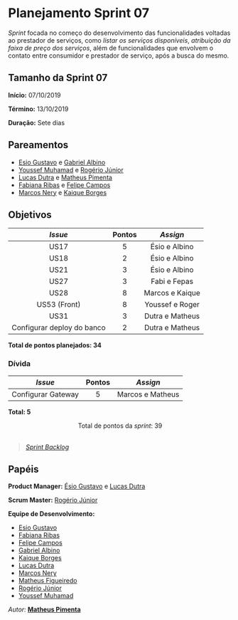# Planejamento Sprint 07

*Sprint* focada no começo do desenvolvimento das funcionalidades voltadas ao prestador de serviços, como _listar os serviços disponíveis_, _atribuição da faixa de preço dos serviços_, além de funcionalidades que envolvem o contato entre consumidor e prestador de serviço, após a busca do mesmo.

## Tamanho da Sprint 07      
**Início:** 07/10/2019
   
**Término:** 13/10/2019   

**Duração:** Sete dias   

## Pareamentos   

- [Esio Gustavo](https://github.com/EsioFreitas) e [Gabriel Albino](https://github.com/gabrielalbino)
- [Youssef Muhamad](https://github.com/youssef-md)  e [Rogério Júnior](https://github.com/rogerioo)
- [Lucas Dutra](https://github.com/lucasdutraf) e [Matheus Pimenta](https://github.com/Matheusss03)
- [Fabiana Ribas](https://github.com/FabianaRibas) e [Felipe Campos](https://github.com/fepas)
- [Marcos Nery](https://github.com/MarcosNBJ) e [Kaique Borges](https://github.com/kaiqueborges)


## Objetivos   

|       _Issue_        | Pontos |         *Assign*         |
| :------------------: | :----: | :----------------------: |
|        US17          |   5    |       Ésio e Albino       |
|        US18          |   2    |       Ésio e Albino       |
|        US21          |   3    |       Ésio e Albino       |
| US27 | 3 | Fabi e Fepas |
| US28 | 8 |  Marcos e Kaique |
| US53 (Front) | 8 | Youssef e Roger |
| US31 | 3 | Dutra e Matheus |
| Configurar deploy do banco | 2 | Dutra e Matheus |

<b>Total de pontos planejados: 34</b>  

### Dívida    

|      _Issue_      | Pontos |                     *Assign*                     |
| :---------------: | :----: | :----------------------------------------------: |
| Configurar Gateway |   5    |     Marcos e Matheus     |

<b>Total: 5</b>

<div style="text-align: center"> Total de pontos da <i>sprint</i>:  39</div> <br>

<!---Colocar no link abaixo as issues alocadas no milestone da Sprint--->
> [_Sprint_ _Backlog_](https://github.com/pax-app/Wiki/milestone/7?closed=1 )  

## Papéis


**Product Manager:** [Ésio Gustavo](https://github.com/EsioFreitas) e [Lucas Dutra](https://github.com/lucasdutraf) 

**Scrum Master:** [Rogério Júnior](https://github.com/rogerioo)

**Equipe de Desenvolvimento:** 
- [Esio Gustavo](https://github.com/EsioFreitas)
- [Fabiana Ribas](https://github.com/FabianaRibas)
- [Felipe Campos](https://github.com/fepas)
- [Gabriel Albino](https://github.com/gabrielalbino)
- [Kaique Borges](https://github.com/kaiqueborges)
- [Lucas Dutra](https://github.com/lucasdutraf)
- [Marcos Nery](https://github.com/MarcosNBJ)
- [Matheus Figueiredo](https://github.com/Matheusss03)
- [Rogério Júnior](https://github.com/rogerioo)
- [Youssef Muhamad](https://github.com/youssef-md)

*Autor:* **[Matheus Pimenta](https://github.com/Matheusss03)**